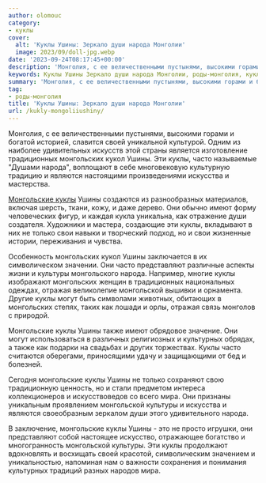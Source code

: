 ```yaml
---
author: olomouc
category:
- куклы
cover:
  alt: 'Куклы Ушины: Зеркало души народа Монголии'
  image: 2023/09/doll-jpg.webp
date: '2023-09-24T08:17:45+00:00'
description: 'Монголия, с ее величественными пустынями, высокими горами и богатой историей, славится своей уникальной культурой. Одним из наиболее удивительных искусств...'
keywords: Куклы Ушины Зеркало души народа Монголии, роды-монголия, куклы, ушины, монгольских, монгольские, часто, народа, культуры, монгольской, своей, традиционных, кукол, являются, искусства, имеют, души
summary: 'Монголия, с ее величественными пустынями, высокими горами и богатой историей, славится своей уникальной культурой. Одним из наиболее удивительных искусств...'
tag:
- роды-монголия
title: 'Куклы Ушины: Зеркало души народа Монголии'
url: /kukly-mongoliiushiny/
---
```


Монголия, с ее величественными пустынями, высокими горами и богатой историей, славится своей уникальной культурой. Одним из наиболее удивительных искусств этой страны является изготовление традиционных монгольских кукол Ушины. Эти куклы, часто называемые "Душами народа", воплощают в себе многовековую культурную традицию и являются настоящими произведениями искусства и мастерства.

[Монгольские куклы](https://www.adora.ru/tag/rody-mongoliya/) Ушины создаются из разнообразных материалов, включая шерсть, ткани, кожу, и даже дерево. Они обычно имеют форму человеческих фигур, и каждая кукла уникальна, как отражение души создателя. Художники и мастера, создающие эти куклы, вкладывают в них не только свои навыки и творческий подход, но и свои жизненные истории, переживания и чувства.

Особенность монгольских кукол Ушины заключается в их символическом значении. Они часто представляют различные аспекты жизни и культуры монгольского народа. Например, многие куклы изображают монгольских женщин в традиционных национальных одеждах, отражая великолепие монгольской вышивки и орнамента. Другие куклы могут быть символами животных, обитающих в монгольских степях, таких как лошади и орлы, отражая связь монголов с природой.

Монгольские куклы Ушины также имеют обрядовое значение. Они могут использоваться в различных религиозных и культурных обрядах, а также как подарки на свадьбах и других торжествах. Куклы часто считаются оберегами, приносящими удачу и защищающими от бед и болезней.

Сегодня монгольские куклы Ушины не только сохраняют свою традиционную ценность, но и стали предметом интереса коллекционеров и искусствоведов со всего мира. Они признаны уникальным проявлением монгольской культуры и искусства и являются своеобразным зеркалом души этого удивительного народа.

В заключение, монгольские куклы Ушины \- это не просто игрушки, они представляют собой настоящее искусство, отражающее богатство и многогранность монгольской культуры. Эти куклы продолжают вдохновлять и восхищать своей красотой, символическим значением и уникальностью, напоминая нам о важности сохранения и понимания культурных традиций разных народов мира.